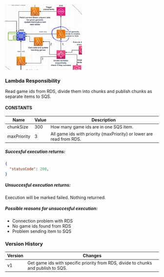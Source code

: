 <img src="../../images/lambdaszoomed/sqspublisher.PNG" width="50%" alt="SQS Publisher Lambda zoomed in">

### Lambda Responsibility
Read game ids from RDS, divide them into chunks and publish chunks as separate items to SQS.

#### CONSTANTS
| Name | Value | Description |
| ------------- | ------------- |  ------------- |
| chunkSize | 300 | How many game ids are in one SQS item. |
| maxPriority | 3 | All game ids with priority {maxPriority} or lower are read from RDS. |

##### **Succesful execution returns:**
```json
{
  "statusCode": 200,
}
```

##### **Unsuccesful execution returns:**
Execution will be marked failed. Nothing returned.

##### Possible reasons for unsuccesful execution:
- Connection problem with RDS
- No game ids found from RDS
- Problem sending item to SQS


### Version History
| Version | Changes |
| ------------- | ------------- |
| v1  | Get game ids with specific priority from RDS, divide to chunks and publish to SQS. |
